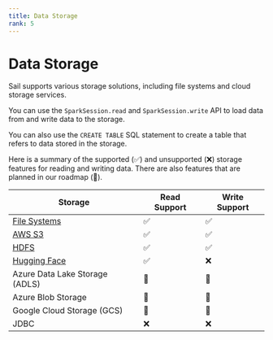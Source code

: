 ```yaml
---
title: Data Storage
rank: 5
---
```


# Data Storage

Sail supports various storage solutions, including file systems and cloud storage services.

You can use the `SparkSession.read` and `SparkSession.write` API to load data from and write data to the storage.

You can also use the `CREATE TABLE` SQL statement to create a table that refers to data stored in the storage.

Here is a summary of the supported (:white_check_mark:) and unsupported (:x:) storage features for reading and writing data. There are also features that are planned in our roadmap (:construction:).

| Storage                        | Read Support       | Write Support      |
| ------------------------------ | ------------------ | ------------------ |
| [File Systems](./fs)           | :white_check_mark: | :white_check_mark: |
| [AWS S3](./s3)                 | :white_check_mark: | :white_check_mark: |
| [HDFS](./hdfs)                 | :white_check_mark: | :white_check_mark: |
| [Hugging Face](./hf)           | :white_check_mark: | :x:                |
| Azure Data Lake Storage (ADLS) | :construction:     | :construction:     |
| Azure Blob Storage             | :construction:     | :construction:     |
| Google Cloud Storage (GCS)     | :construction:     | :construction:     |
| JDBC                           | :x:                | :x:                |
